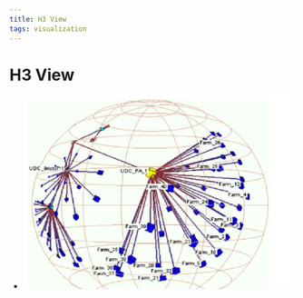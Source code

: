 ```yaml
---
title: H3 View
tags: visualization
---
```


# H3 View
- ![im](assets/Pasted%20Image%2020220506155853.png)





















































































